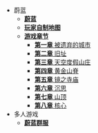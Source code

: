 - 蔚蓝
    - [**蔚蓝**](zh-cn/Celeste/README.md)
    - [**玩家自制地图**](zh-cn/Celeste/Maps/)
    - [**游戏章节**](zh-cn/Celeste/Chapter/)
        - [**第一章** 被遗弃的城市](zh-cn/Celeste/Chapter/Chapter1.md)
        - [**第二章** 旧址](zh-cn/Celeste/Chapter/Chapter2.md)
        - [**第三章** 天空度假山庄](zh-cn/Celeste/Chapter/Chapter3.md)
        - [**第四章** 黄金山脊](zh-cn/Celeste/Chapter/Chapter4.md)
        - [**第五章** 镜之寺庙](zh-cn/Celeste/Chapter/Chapter5.md)
        - [**第六章** 沉思](zh-cn/Celeste/Chapter/Chapter6.md)
        - [**第七章** 山顶](zh-cn/Celeste/Chapter/Chapter7.md)
        - [**第八章** 核心](zh-cn/Celeste/Chapter/Chapter8.md)
- 多人游戏
    - [**蔚蓝群服**](zh-cn/CelesteServer/README.md)
